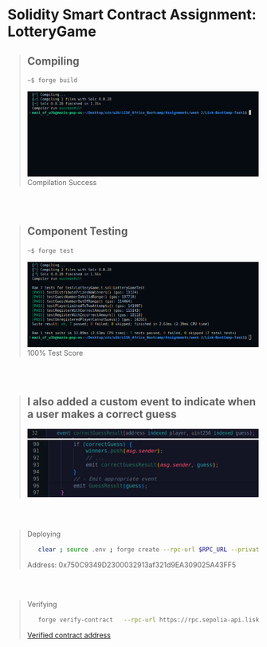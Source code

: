 # Solidity Smart Contract Assignment: LotteryGame

> ## Compiling
>
> ```bash
> ~$ forge build
> ```
>
> <img src="./jpegs/compiled-successfully.png" alt="Image showing successful compilation" />
> <br>
> Compilation Success

<br>
<br>

> ## Component Testing
>
> ```bash
> ~$ forge test
> ```
>
> <img src="./jpegs/all-test-passed.png" alt="Image showing 100% test score" />
> <br>
> 100% Test Score

<br>
<br>

> ## I also added a custom event to indicate when a user makes a correct guess
>
> <img src="./jpegs/event.png" alt="..." />
> <img src="./jpegs/emitEvent.png" alt="..." />

<br>
<br>

> Deploying
>
> ```bash
>    clear ; source .env ; forge create --rpc-url $RPC_URL --private-key $PRIVATE_KEY src/LotteryGame.sol:LotteryGame --broadcast
> ```
>
> Address: 0x750C9349D2300032913af321d9EA309025A43FF5

<br>
<br>

> Verifying
>
> ```bash
>    forge verify-contract   --rpc-url https://rpc.sepolia-api.lisk.com   --verifier blockscout   --verifier-url 'https://sepolia-blockscout.lisk.com/api/'   0x750C9349D2300032913af321d9EA309025A43FF5   src/LotteryGame.sol:LotteryGame
> ```
>
> [Verified contract address](https://sepolia-blockscout.lisk.com/address/0x750c9349d2300032913af321d9ea309025a43ff5)
